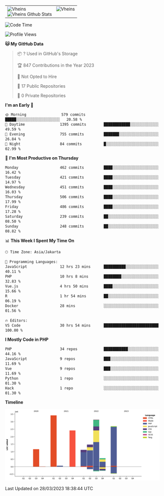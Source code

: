 <table>
  <tr>
    <td valign="top">
      <img src="https://github-readme-streak-stats.herokuapp.com/?user=Vheins&" alt="Vheins" /><br/>
      <img src="https://github-readme-stats.vercel.app/api?username=vheins&count_private=true&show_icons=true" alt="Vheins Github Stats">
    </td>
    <td valign="top">
      <img src="https://github-readme-stats.vercel.app/api/top-langs/?username=Vheins&count_private=true" alt="Vheins" /><br/>
    </td>
  </tr>
</table>

<!--START_SECTION:waka-->
![Code Time](http://img.shields.io/badge/Code%20Time-100%20hrs%2016%20mins-blue)

![Profile Views](http://img.shields.io/badge/Profile%20Views-13-blue)

**🐱 My GitHub Data** 

> 📦 ? Used in GitHub's Storage 
 > 
> 🏆 847 Contributions in the Year 2023
 > 
> 🚫 Not Opted to Hire
 > 
> 📜 17 Public Repositories 
 > 
> 🔑 0 Private Repositories 
 > 
**I'm an Early 🐤** 

```text
🌞 Morning                579 commits         █████░░░░░░░░░░░░░░░░░░░░   20.58 % 
🌆 Daytime                1395 commits        ████████████░░░░░░░░░░░░░   49.59 % 
🌃 Evening                755 commits         ███████░░░░░░░░░░░░░░░░░░   26.84 % 
🌙 Night                  84 commits          █░░░░░░░░░░░░░░░░░░░░░░░░   02.99 % 
```
📅 **I'm Most Productive on Thursday** 

```text
Monday                   462 commits         ████░░░░░░░░░░░░░░░░░░░░░   16.42 % 
Tuesday                  421 commits         ████░░░░░░░░░░░░░░░░░░░░░   14.97 % 
Wednesday                451 commits         ████░░░░░░░░░░░░░░░░░░░░░   16.03 % 
Thursday                 506 commits         ████░░░░░░░░░░░░░░░░░░░░░   17.99 % 
Friday                   486 commits         ████░░░░░░░░░░░░░░░░░░░░░   17.28 % 
Saturday                 239 commits         ██░░░░░░░░░░░░░░░░░░░░░░░   08.50 % 
Sunday                   248 commits         ██░░░░░░░░░░░░░░░░░░░░░░░   08.82 % 
```


📊 **This Week I Spent My Time On** 

```text
🕑︎ Time Zone: Asia/Jakarta

💬 Programming Languages: 
JavaScript               12 hrs 23 mins      ██████████░░░░░░░░░░░░░░░   40.11 % 
PHP                      10 hrs 8 mins       ████████░░░░░░░░░░░░░░░░░   32.83 % 
Vue.js                   4 hrs 50 mins       ████░░░░░░░░░░░░░░░░░░░░░   15.66 % 
R                        1 hr 54 mins        ██░░░░░░░░░░░░░░░░░░░░░░░   06.19 % 
Docker                   28 mins             ░░░░░░░░░░░░░░░░░░░░░░░░░   01.56 % 

🔥 Editors: 
VS Code                  30 hrs 54 mins      █████████████████████████   100.00 % 
```

**I Mostly Code in PHP** 

```text
PHP                      34 repos            ███████████░░░░░░░░░░░░░░   44.16 % 
JavaScript               9 repos             ███░░░░░░░░░░░░░░░░░░░░░░   11.69 % 
Vue                      9 repos             ███░░░░░░░░░░░░░░░░░░░░░░   11.69 % 
Python                   1 repo              ░░░░░░░░░░░░░░░░░░░░░░░░░   01.30 % 
Hack                     1 repo              ░░░░░░░░░░░░░░░░░░░░░░░░░   01.30 % 
```



**Timeline**

![Lines of Code chart](https://raw.githubusercontent.com/vheins/vheins/main/assets/bar_graph.png)


 Last Updated on 28/03/2023 18:38:44 UTC
<!--END_SECTION:waka-->
